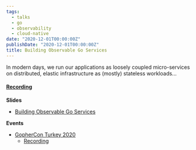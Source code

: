 ```yaml
---
tags:
  - talks
  - go
  - observability
  - cloud-native
date: "2020-12-01T00:00:00Z"
publishDate: "2020-12-01T00:00:00Z"
title: Building Observable Go Services
---
```


In modern days, we run our applications as loosely coupled micro-services on distributed, elastic infrastructure as (mostly) stateless workloads...

#### [Recording](https://www.youtube.com/watch?v=xkLyM1Gnaus)

**Slides**
* [Building Observable Go Services](https://github.com/kakkoyun/building-observable-go-services)

**Events**
* [GopherCon Turkey 2020](https://gophercon.ist/en)
  * [Recording](https://www.youtube.com/watch?v=xkLyM1Gnaus)